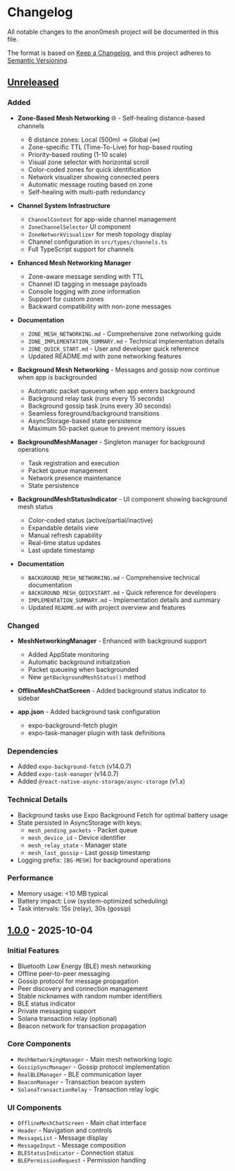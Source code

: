 # Changelog

All notable changes to the anon0mesh project will be documented in this file.

The format is based on [Keep a Changelog](https://keepachangelog.com/en/1.0.0/),
and this project adheres to [Semantic Versioning](https://semver.org/spec/v2.0.0.html).

## [Unreleased]

### Added
- **Zone-Based Mesh Networking** 🌐 - Self-healing distance-based channels
  - 6 distance zones: Local (500m) → Global (∞)
  - Zone-specific TTL (Time-To-Live) for hop-based routing
  - Priority-based routing (1-10 scale)
  - Visual zone selector with horizontal scroll
  - Color-coded zones for quick identification
  - Network visualizer showing connected peers
  - Automatic message routing based on zone
  - Self-healing with multi-path redundancy
  
- **Channel System Infrastructure**
  - `ChannelContext` for app-wide channel management
  - `ZoneChannelSelector` UI component
  - `ZoneNetworkVisualizer` for mesh topology display
  - Channel configuration in `src/types/channels.ts`
  - Full TypeScript support for channels
  
- **Enhanced Mesh Networking Manager**
  - Zone-aware message sending with TTL
  - Channel ID tagging in message payloads
  - Console logging with zone information
  - Support for custom zones
  - Backward compatibility with non-zone messages

- **Documentation**
  - `ZONE_MESH_NETWORKING.md` - Comprehensive zone networking guide
  - `ZONE_IMPLEMENTATION_SUMMARY.md` - Technical implementation details
  - `ZONE_QUICK_START.md` - User and developer quick reference
  - Updated README.md with zone networking features

- **Background Mesh Networking** - Messages and gossip now continue when app is backgrounded
  - Automatic packet queueing when app enters background
  - Background relay task (runs every 15 seconds)
  - Background gossip task (runs every 30 seconds)
  - Seamless foreground/background transitions
  - AsyncStorage-based state persistence
  - Maximum 50-packet queue to prevent memory issues
  
- **BackgroundMeshManager** - Singleton manager for background operations
  - Task registration and execution
  - Packet queue management
  - Network presence maintenance
  - State persistence
  
- **BackgroundMeshStatusIndicator** - UI component showing background mesh status
  - Color-coded status (active/partial/inactive)
  - Expandable details view
  - Manual refresh capability
  - Real-time status updates
  - Last update timestamp
  
- **Documentation**
  - `BACKGROUND_MESH_NETWORKING.md` - Comprehensive technical documentation
  - `BACKGROUND_MESH_QUICKSTART.md` - Quick reference for developers
  - `IMPLEMENTATION_SUMMARY.md` - Implementation details and summary
  - Updated `README.md` with project overview and features

### Changed
- **MeshNetworkingManager** - Enhanced with background support
  - Added AppState monitoring
  - Automatic background initialization
  - Packet queueing when backgrounded
  - New `getBackgroundMeshStatus()` method
  
- **OfflineMeshChatScreen** - Added background status indicator to sidebar
  
- **app.json** - Added background task configuration
  - expo-background-fetch plugin
  - expo-task-manager plugin with task definitions

### Dependencies
- Added `expo-background-fetch` (v14.0.7)
- Added `expo-task-manager` (v14.0.7)
- Added `@react-native-async-storage/async-storage` (v1.x)

### Technical Details
- Background tasks use Expo Background Fetch for optimal battery usage
- State persisted in AsyncStorage with keys:
  - `mesh_pending_packets` - Packet queue
  - `mesh_device_id` - Device identifier
  - `mesh_relay_state` - Manager state
  - `mesh_last_gossip` - Last gossip timestamp
- Logging prefix: `[BG-MESH]` for background operations

### Performance
- Memory usage: <10 MB typical
- Battery impact: Low (system-optimized scheduling)
- Task intervals: 15s (relay), 30s (gossip)

## [1.0.0] - 2025-10-04

### Initial Features
- Bluetooth Low Energy (BLE) mesh networking
- Offline peer-to-peer messaging
- Gossip protocol for message propagation
- Peer discovery and connection management
- Stable nicknames with random number identifiers
- BLE status indicator
- Private messaging support
- Solana transaction relay (optional)
- Beacon network for transaction propagation

### Core Components
- `MeshNetworkingManager` - Main mesh networking logic
- `GossipSyncManager` - Gossip protocol implementation
- `RealBLEManager` - BLE communication layer
- `BeaconManager` - Transaction beacon system
- `SolanaTransactionRelay` - Transaction relay logic

### UI Components
- `OfflineMeshChatScreen` - Main chat interface
- `Header` - Navigation and controls
- `MessageList` - Message display
- `MessageInput` - Message composition
- `BLEStatusIndicator` - Connection status
- `BLEPermissionRequest` - Permission handling

[Unreleased]: https://github.com/Magicred-1/anon0mesh/compare/v1.0.0...HEAD
[1.0.0]: https://github.com/Magicred-1/anon0mesh/releases/tag/v1.0.0
